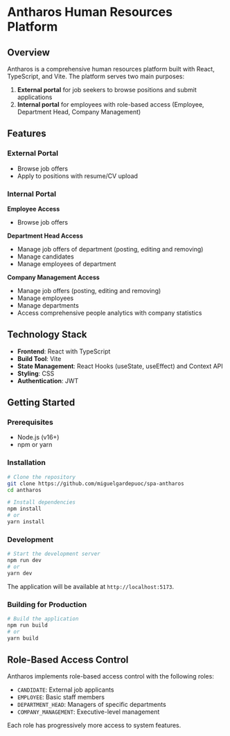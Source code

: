 # Antharos Human Resources Platform

## Overview

Antharos is a comprehensive human resources platform built with React, TypeScript, and Vite. The platform serves two main purposes:

1. **External portal** for job seekers to browse positions and submit applications
2. **Internal portal** for employees with role-based access (Employee, Department Head, Company Management)

## Features

### External Portal

- Browse job offers
- Apply to positions with resume/CV upload

### Internal Portal

**Employee Access**
- Browse job offers

**Department Head Access**
- Manage job offers of department (posting, editing and removing)
- Manage candidates
- Manage employees of department

**Company Management Access**
- Manage job offers (posting, editing and removing)
- Manage employees
- Manage departments
- Access comprehensive people analytics with company statistics

## Technology Stack

- **Frontend**: React with TypeScript
- **Build Tool**: Vite
- **State Management**: React Hooks (useState, useEffect) and Context API
- **Styling**: CSS
- **Authentication**: JWT

## Getting Started

### Prerequisites

- Node.js (v16+)
- npm or yarn

### Installation

```bash
# Clone the repository
git clone https://github.com/miguelgardepuoc/spa-antharos
cd antharos

# Install dependencies
npm install
# or
yarn install
```

### Development

```bash
# Start the development server
npm run dev
# or
yarn dev
```

The application will be available at `http://localhost:5173`.

### Building for Production

```bash
# Build the application
npm run build
# or
yarn build
```

## Role-Based Access Control

Antharos implements role-based access control with the following roles:

- `CANDIDATE`: External job applicants
- `EMPLOYEE`: Basic staff members
- `DEPARTMENT_HEAD`: Managers of specific departments
- `COMPANY_MANAGEMENT`: Executive-level management

Each role has progressively more access to system features.